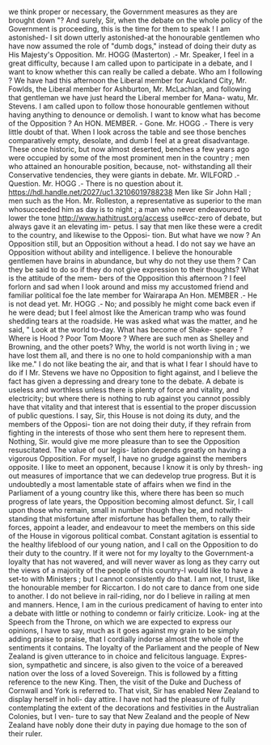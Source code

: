 we think proper or necessary, the Government measures as they are brought down "? And surely, Sir, when the debate on the whole policy of the Government is proceeding, this is the time for them to speak ! I am astonished- I sit down utterly astonished-at the honourable gentlemen who have now assumed the role of "dumb dogs," instead of doing their duty as His Majesty's Opposition. Mr. HOGG (Masterton) .- Mr. Speaker, I feel in a great difficulty, because I am called upon to participate in a debate, and I want to know whether this can really be called a debate. Who am I following ? We have had this afternoon the Liberal member for Auckland City, Mr. Fowlds, the Liberal member for Ashburton, Mr. McLachlan, and following that gentleman we have just heard the Liberal member for Mana- watu, Mr. Stevens. I am called upon to follow those honourable gentlemen without having anything to denounce or demolish. I want to know what has become of the Opposition ? An HON. MEMBER. - Gone. Mr. HOGG .- There is very little doubt of that. When I look across the table and see those benches comparatively empty, desolate, and dumb I feel at a great disadvantage. These once historic, but now almost deserted, benches a few years ago were occupied by some of the most prominent men in the country ; men who attained an honourable position, because, not- withstanding all their Conservative tendencies, they were giants in debate. Mr. WILFORD .- Question. Mr. HOGG .- There is no question about it. https://hdl.handle.net/2027/uc1.32106019788238 Men like Sir John Hall ; men such as the Hon. Mr. Rolleston, a representative as superior to the man whosucceeded him as day is to night ; a man who never endeavoured to lower the tone http://www.hathitrust.org/access use#cc-zero of debate, but always gave it an elevating im- petus. I say that men like these were a credit to the country, and likewise to the Opposi- tion. But what have we now ? An Opposition still, but an Opposition without a head. I do not say we have an Opposition without ability and intelligence. I believe the honourable gentlemen have brains in abundance, but why do not they use them ? Can they be said to do so if they do not give expression to their thoughts? What is the attitude of the mem- bers of the Opposition this afternoon ? I feel forlorn and sad when I look around and miss my accustomed friend and familiar political foe the late member for Wairarapa An Hon. MEMBER .- He is not dead yet. Mr. HOGG .- No; and possibly he might come back even if he were dead; but I feel almost like the American tramp who was found shedding tears at the roadside. He was asked what was the matter, and he said, " Look at the world to-day. What has become of Shake- speare ? Where is Hood ? Poor Tom Moore ? Where are such men as Shelley and Browning, and the other poets? Why, the world is not worth living in ; we have lost them all, and there is no one to hold companionship with a man like me." I do not like beating the air, and that is what I fear I should have to do if I Mr. Stevens we have no Opposition to fight against, and I believe the fact has given a depressing and dreary tone to the debate. A debate is useless and worthless unless there is plenty of force and vitality, and electricity; but where there is nothing to rub against you cannot possibly have that vitality and that interest that is essential to the proper discussion of public questions. I say, Sir, this House is not doing its duty, and the members of the Opposi- tion are not doing their duty, if they refrain from fighting in the interests of those who sent them here to represent them. Nothing, Sir. would give me more pleasure than to see the Opposition resuscitated. The value of our legis- lation depends greatly on having a vigorous Opposition. For myself, I have no grudge against the members opposite. I like to meet an opponent, because I know it is only by thresh- ing out measures of importance that we can dedevelop true progress. But it is undoubtedly a most lamentable state of affairs when we find in the Parliament of a young country like this, where there has been so much progress of late years, the Opposition becoming almost defunct. Sir, I call upon those who remain, small in number though they be, and notwith- standing that misfortune after misfortune has befallen them, to rally their forces, appoint a leader, and endeavour to meet the members on this side of the House in vigorous political combat. Constant agitation is essential to the healthy lifeblood of our young nation, and I call on the Opposition to do their duty to the country. If it were not for my loyalty to the Government-a loyalty that has not wavered, and will never waver as long as they carry out the views of a majority of the people of this country-I would like to have a set-to with Ministers ; but I cannot consistently do that. I am not, I trust, like the honourable member for Riccarton. I do not care to dance from one side to another. I do not believe in rail-riding, nor do I believe in railing at men and manners. Hence, I am in the curious predicament of having to enter into a debate with little or nothing to condemn or fairly criticize. Look- ing at the Speech from the Throne, on which we are expected to express our opinions, I have to say, much as it goes against my grain to be simply adding praise to praise, that I cordially indorse almost the whole of the sentiments it contains. The loyalty of the Parliament and the people of New Zealand is given utterance to in choice and felicitous language. Expres- sion, sympathetic and sincere, is also given to the voice of a bereaved nation over the loss of a loved Sovereign. This is followed by a fitting reference to the new King. Then, the visit of the Duke and Duchess of Cornwall and York is referred to. That visit, Sir has enabled New Zealand to display herself in holi- day attire. I have not had the pleasure of fully contemplating the extent of the decorations and festivities in the Australian Colonies, but I ven- ture to say that New Zealand and the people of New Zealand have nobly done their duty in paying due homage to the son of their ruler. 